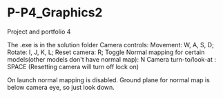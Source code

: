 # P-P4_Graphics2
Project and portfolio 4

The .exe is in the solution folder
Camera controls:
Movement: W, A, S, D;
Rotate: I, J, K, L;
Reset camera: R;
Toggle Normal mapping for certain models(other models don't have normal map): N 
Camera turn-to/look-at : SPACE (Resetting camera will turn off lock on)

On launch normal mapping is disabled.
Ground plane for normal map is below camera eye, so just look down. 
